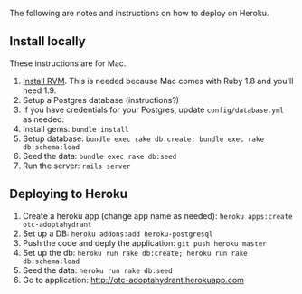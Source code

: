 The following are notes and instructions on how to deploy on Heroku.

## Install locally

These instructions are for Mac.

1. [Install RVM](https://rvm.io/rvm/install/).  This is needed because Mac comes with Ruby 1.8 and you'll need 1.9.
1. Setup a Postgres database (instructions?)
1. If you have credentials for your Postgres, update ```config/database.yml``` as needed.
1. Install gems: ```bundle install```
1. Setup database: ```bundle exec rake db:create; bundle exec rake db:schema:load```
1. Seed the data: ```bundle exec rake db:seed```
1. Run the server: ```rails server```

## Deploying to Heroku

1. Create a heroku app (change app name as needed): ```heroku apps:create otc-adoptahydrant```
1. Set up a DB: ```heroku addons:add heroku-postgresql```
1. Push the code and deply the application: ```git push heroku master```
1. Set up the db: ```heroku run rake db:create; heroku run rake db:schema:load```
1. Seed the data: ```heroku run rake db:seed```
1. Go to application: http://otc-adoptahydrant.herokuapp.com
